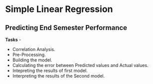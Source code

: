 # **Simple Linear Regression**
## Predicting End Semester Performance

**Tasks** -
* Correlation Analysis.
* Pre-Processing.
* Building the model.
* Calculating the error between Predicted values and Actual values.
* Intepreting the results of first model.
* Interpreting the results of the Second model.